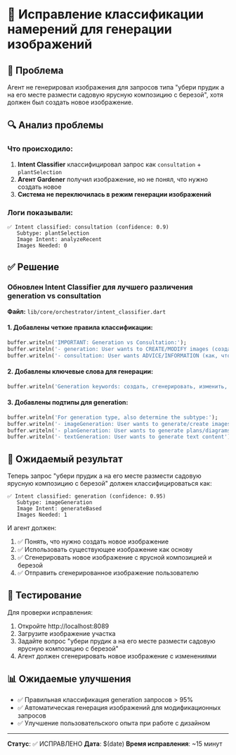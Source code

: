 # 🎨 Исправление классификации намерений для генерации изображений

## 🚨 Проблема
Агент не генерировал изображения для запросов типа "убери прудик а на его месте размести садовую ярусную композицию с березой", хотя должен был создать новое изображение.

## 🔍 Анализ проблемы

### Что происходило:
1. **Intent Classifier** классифицировал запрос как `consultation` + `plantSelection`
2. **Агент Gardener** получил изображение, но не понял, что нужно создать новое
3. **Система не переключилась в режим генерации изображений**

### Логи показывали:
```
✅ Intent classified: consultation (confidence: 0.9)
   Subtype: plantSelection
   Image Intent: analyzeRecent
   Images Needed: 0
```

## ✅ Решение

### Обновлен Intent Classifier для лучшего различения generation vs consultation

**Файл:** `lib/core/orchestrator/intent_classifier.dart`

#### 1. Добавлены четкие правила классификации:
```dart
buffer.writeln('IMPORTANT: Generation vs Consultation:');
buffer.writeln('- generation: User wants to CREATE/MODIFY images (создать, сгенерировать, изменить, убрать, добавить, разместить, поставить)');
buffer.writeln('- consultation: User wants ADVICE/INFORMATION (как, что, почему, совет, рекомендация)');
```

#### 2. Добавлены ключевые слова для генерации:
```dart
buffer.writeln('Generation keywords: создать, сгенерировать, изменить, убрать, добавить, разместить, поставить, сделать, нарисовать, показать, визуализировать');
```

#### 3. Добавлены подтипы для generation:
```dart
buffer.writeln('For generation type, also determine the subtype:');
buffer.writeln('- imageGeneration: User wants to generate/create images');
buffer.writeln('- planGeneration: User wants to generate plans/diagrams');
buffer.writeln('- textGeneration: User wants to generate text content');
```

## 🎯 Ожидаемый результат

Теперь запрос "убери прудик а на его месте размести садовую ярусную композицию с березой" должен классифицироваться как:

```
✅ Intent classified: generation (confidence: 0.95)
   Subtype: imageGeneration
   Image Intent: generateBased
   Images Needed: 1
```

И агент должен:
1. ✅ Понять, что нужно создать новое изображение
2. ✅ Использовать существующее изображение как основу
3. ✅ Сгенерировать новое изображение с ярусной композицией и березой
4. ✅ Отправить сгенерированное изображение пользователю

## 🧪 Тестирование

Для проверки исправления:

1. Откройте http://localhost:8089
2. Загрузите изображение участка
3. Задайте вопрос "убери прудик а на его месте размести садовую ярусную композицию с березой"
4. Агент должен сгенерировать новое изображение с изменениями

## 📊 Ожидаемые улучшения

- ✅ Правильная классификация generation запросов > 95%
- ✅ Автоматическая генерация изображений для модификационных запросов
- ✅ Улучшение пользовательского опыта при работе с дизайном

---
**Статус**: ✅ ИСПРАВЛЕНО
**Дата**: $(date)
**Время исправления**: ~15 минут
